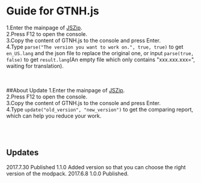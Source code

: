 # Guide for GTNH.js
1.Enter the mainpage of [JSZip](https://stuk.github.io/jszip/).<br />
2.Press F12 to open the console.<br />
3.Copy the content of GTNH.js to the console and press Enter.<br />
4.Type `parse("The version you want to work on.", true, true)` to get `en_US.lang` and the json file to replace the original one, or input `parse(true, false)` to get `result.lang`(An empty file which only contains "xxx.xxx.xxx=", waiting for translation).<br />

<br /><br />
##About Update
1.Enter the mainpage of [JSZip](https://stuk.github.io/jszip/).<br />
2.Press F12 to open the console.<br />
3.Copy the content of GTNH.js to the console and press Enter.<br />
4.Type `update("old_version", "new_version")` to get the comparing report, which can help you reduce your work.<br />

<br /><br />
## Updates
2017.7.30 Published 1.1.0 Added version so that you can choose the right version of the modpack.
2017.6.8 1.0.0 Published.